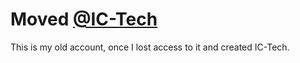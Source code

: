 # Moved [@IC-Tech](https://github.com/IC-Tech)
This is my old account, once I lost access to it and created IC-Tech.

